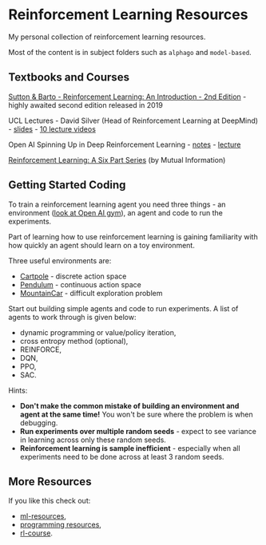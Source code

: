 # Reinforcement Learning Resources

My personal collection of reinforcement learning resources.  

Most of the content is in subject folders such as `alphago` and `model-based`. 

## Textbooks and Courses

[Sutton & Barto - Reinforcement Learning: An Introduction - 2nd Edition](http://incompleteideas.net/book/the-book-2nd.html) - highly awaited second edition released in 2019

UCL Lectures - David Silver (Head of Reinforcement Learning at DeepMind) - [slides](https://github.com/ADGEfficiency/rl-resources/tree/master/courses/Silver-UCL-lectures) - [10 lecture videos](https://www.youtube.com/watch?v=2pWv7GOvuf0)

Open AI Spinning Up in Deep Reinforcement Learning - [notes](https://spinningup.openai.com/en/latest/) - [lecture](https://www.youtube.com/watch?v=fdY7dt3ijgY)

[Reinforcement Learning: A Six Part Series](https://youtu.be/NFo9v_yKQXA) (by Mutual Information)

## Getting Started Coding

To train a reinforcement learning agent you need three things - an environment ([look at Open AI gym](https://gym.openai.com/)), an agent and code to run the experiments.

Part of learning how to use reinforcement learning is gaining familiarity with how quickly an agent should learn on a toy environment.  

Three useful environments are:

- [Cartpole](https://gym.openai.com/envs/CartPole-v0/) - discrete action space
- [Pendulum](https://gym.openai.com/envs/Pendulum-v0/) - continuous action space
- [MountainCar](https://gym.openai.com/envs/MountainCar-v0/) - difficult exploration problem

Start out building simple agents and code to run experiments.  A list of agents to work through is given below:

- dynamic programming or value/policy iteration,
- cross entropy method (optional),
- REINFORCE,
- DQN,
- PPO,
- SAC.

Hints:

- **Don't make the common mistake of building an environment and agent at the same time!**  You won't be sure where the problem is when debugging.  
- **Run experiments over multiple random seeds** - expect to see variance in learning across only these random seeds.
- **Reinforcement learning is sample inefficient** - especially when all experiments need to be done across at least 3 random seeds.


## More Resources

If you like this check out:

- [ml-resources](https://github.com/ADGEfficiency/ml-resources), 
- [programming resources](https://github.com/ADGEfficiency/programming-resources),
- [rl-course](https://github.com/ADGEfficiency/rl-course).
